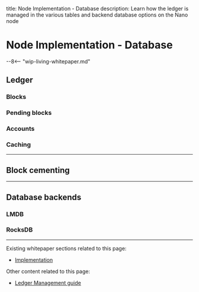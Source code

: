 title: Node Implementation - Database
description: Learn how the ledger is managed in the various tables and backend database options on the Nano node

# Node Implementation - Database

--8<-- "wip-living-whitepaper.md"

## Ledger

### Blocks

### Pending blocks

### Accounts

### Caching

---

## Block cementing

---

## Database backends

### LMDB

### RocksDB

---

Existing whitepaper sections related to this page:

* [Implementation](/whitepaper/english/#implementation)

Other content related to this page:

* [Ledger Management guide](../running-a-node/ledger-management.md)